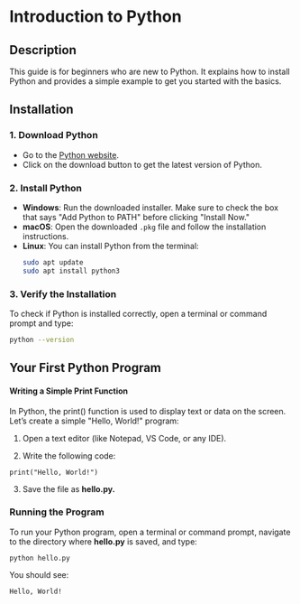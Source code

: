 # Introduction to Python

## Description

This guide is for beginners who are new to Python. It explains how to install Python and provides a simple example to get you started with the basics.

## Installation

### 1. Download Python

- Go to the [Python website](https://www.python.org/downloads/).
- Click on the download button to get the latest version of Python.

### 2. Install Python

- **Windows**: Run the downloaded installer. Make sure to check the box that says "Add Python to PATH" before clicking "Install Now."
- **macOS**: Open the downloaded `.pkg` file and follow the installation instructions.
- **Linux**: You can install Python from the terminal:
  ```bash
  sudo apt update
  sudo apt install python3
  ```

### 3. Verify the Installation

To check if Python is installed correctly, open a terminal or command prompt and type:

```bash
python --version
```

## Your First Python Program

#### Writing a Simple Print Function

In Python, the print() function is used to display text or data on the screen. Let’s create a simple "Hello, World!" program:

1. Open a text editor (like Notepad, VS Code, or any IDE).

2. Write the following code:

```
print("Hello, World!")
```

3. Save the file as **hello.py.**

### Running the Program

To run your Python program, open a terminal or command prompt, navigate to the directory where **hello.py** is saved, and type:

```
python hello.py
```

You should see:

```
Hello, World!
```
